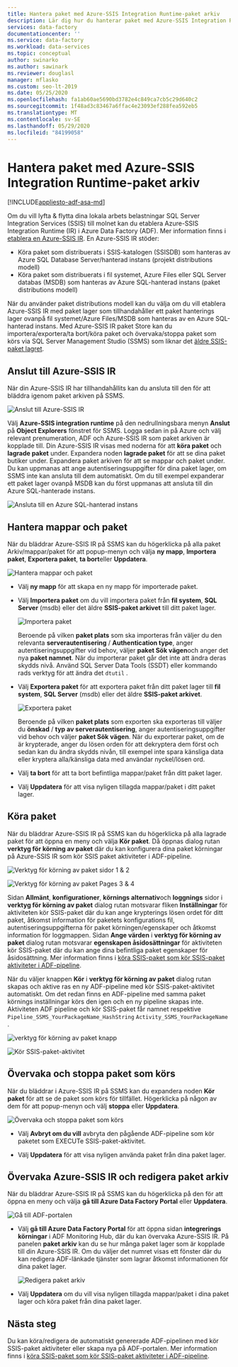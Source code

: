 ```yaml
---
title: Hantera paket med Azure-SSIS Integration Runtime-paket arkiv
description: Lär dig hur du hanterar paket med Azure-SSIS Integration Runtime Package Store.
services: data-factory
documentationcenter: ''
ms.service: data-factory
ms.workload: data-services
ms.topic: conceptual
author: swinarko
ms.author: sawinark
ms.reviewer: douglasl
manager: mflasko
ms.custom: seo-lt-2019
ms.date: 05/25/2020
ms.openlocfilehash: fa1ab60ae5690bd3782e4c849ca7cb5c29d640c2
ms.sourcegitcommit: 1f48ad3c83467a6ffac4e23093ef288fea592eb5
ms.translationtype: MT
ms.contentlocale: sv-SE
ms.lasthandoff: 05/29/2020
ms.locfileid: "84199058"
---
```

# <a name="manage-packages-with-azure-ssis-integration-runtime-package-store"></a>Hantera paket med Azure-SSIS Integration Runtime-paket arkiv

[!INCLUDE[appliesto-adf-asa-md](includes/appliesto-adf-asa-md.md)]

Om du vill lyfta & flytta dina lokala arbets belastningar SQL Server Integration Services (SSIS) till molnet kan du etablera Azure-SSIS Integration Runtime (IR) i Azure Data Factory (ADF). Mer information finns i [etablera en Azure-SSIS IR](https://docs.microsoft.com/azure/data-factory/tutorial-deploy-ssis-packages-azure). En Azure-SSIS IR stöder:

- Köra paket som distribuerats i SSIS-katalogen (SSISDB) som hanteras av Azure SQL Database Server/hanterad instans (projekt distributions modell)
- Köra paket som distribuerats i fil systemet, Azure Files eller SQL Server databas (MSDB) som hanteras av Azure SQL-hanterad instans (paket distributions modell)

När du använder paket distributions modell kan du välja om du vill etablera Azure-SSIS IR med paket lager som tillhandahåller ett paket hanterings lager ovanpå fil systemet/Azure Files/MSDB som hanteras av en Azure SQL-hanterad instans. Med Azure-SSIS IR paket Store kan du importera/exportera/ta bort/köra paket och övervaka/stoppa paket som körs via SQL Server Management Studio (SSMS) som liknar det [äldre SSIS-paket lagret](https://docs.microsoft.com/sql/integration-services/service/package-management-ssis-service?view=sql-server-2017). 

## <a name="connect-to-azure-ssis-ir"></a>Anslut till Azure-SSIS IR

När din Azure-SSIS IR har tillhandahållits kan du ansluta till den för att bläddra igenom paket arkiven på SSMS.

![Anslut till Azure-SSIS IR](media/azure-ssis-integration-runtime-package-store/ssms-package-store-connect.png)

Välj **Azure-SSIS integration runtime** på den nedrullningsbara menyn **Anslut** på **Object Explorers** fönstret för SSMS. Logga sedan in på Azure och välj relevant prenumeration, ADF och Azure-SSIS IR som paket arkiven är kopplade till. Din Azure-SSIS IR visas med noderna för att **köra paket** och **lagrade paket** under. Expandera noden **lagrade paket** för att se dina paket butiker under. Expandera paket arkiven för att se mappar och paket under. Du kan uppmanas att ange autentiseringsuppgifter för dina paket lager, om SSMS inte kan ansluta till dem automatiskt. Om du till exempel expanderar ett paket lager ovanpå MSDB kan du först uppmanas att ansluta till din Azure SQL-hanterade instans.

![Ansluta till en Azure SQL-hanterad instans](media/azure-ssis-integration-runtime-package-store/ssms-package-store-connect2.png)

## <a name="manage-folders-and-packages"></a>Hantera mappar och paket

När du bläddrar Azure-SSIS IR på SSMS kan du högerklicka på alla paket Arkiv/mappar/paket för att popup-menyn och välja **ny mapp**, **Importera paket**, **Exportera paket**, **ta bort**eller **Uppdatera**.

   ![Hantera mappar och paket](media/azure-ssis-integration-runtime-package-store/ssms-package-store-manage.png)

   *  Välj **ny mapp** för att skapa en ny mapp för importerade paket.

   *  Välj **Importera paket** om du vill importera paket från **fil system**, **SQL Server** (msdb) eller det äldre **SSIS-paket arkivet** till ditt paket lager.

      ![Importera paket](media/azure-ssis-integration-runtime-package-store/ssms-package-store-import.png)

      Beroende på vilken **paket plats** som ska importeras från väljer du den relevanta **serverautentisering** / **Authentication type**, anger autentiseringsuppgifter vid behov, väljer **paket Sök vägen**och anger det nya **paket namnet**. När du importerar paket går det inte att ändra deras skydds nivå. Använd SQL Server Data Tools (SSDT) eller kommando rads verktyg för att ändra det `dtutil` .

   *  Välj **Exportera paket** för att exportera paket från ditt paket lager till **fil system**, **SQL Server** (msdb) eller det äldre **SSIS-paket arkivet**.

      ![Exportera paket](media/azure-ssis-integration-runtime-package-store/ssms-package-store-export.png)

      Beroende på vilken **paket plats** som exporten ska exporteras till väljer du **önskad** / **typ av serverautentisering**, anger autentiseringsuppgifter vid behov och väljer **paket Sök vägen**. När du exporterar paket, om de är krypterade, anger du lösen orden för att dekryptera dem först och sedan kan du ändra skydds nivån, till exempel inte spara känsliga data eller kryptera alla/känsliga data med användar nyckel/lösen ord.

   *  Välj **ta bort** för att ta bort befintliga mappar/paket från ditt paket lager.

   *  Välj **Uppdatera** för att visa nyligen tillagda mappar/paket i ditt paket lager.

## <a name="execute-packages"></a>Köra paket

När du bläddrar Azure-SSIS IR på SSMS kan du högerklicka på alla lagrade paket för att öppna en meny och välja **Kör paket**.  Då öppnas dialog rutan **verktyg för körning av paket** där du kan konfigurera dina paket körningar på Azure-SSIS IR som kör SSIS paket aktiviteter i ADF-pipeline.

![Verktyg för körning av paket sidor 1 & 2](media/azure-ssis-integration-runtime-package-store/ssms-package-store-execute.png)

![Verktyg för körning av paket Pages 3 & 4](media/azure-ssis-integration-runtime-package-store/ssms-package-store-execute2.png)

Sidan **Allmänt**, **konfigurationer**, **körnings alternativ**och **loggnings** sidor i **verktyg för körning av paket** dialog rutan motsvarar fliken **Inställningar** för aktiviteten kör SSIS-paket där du kan ange krypterings lösen ordet för ditt paket, åtkomst information för paketets konfigurations fil, autentiseringsuppgifterna för paket körningen/egenskaper och åtkomst information för loggmappen.  Sidan **Ange värden** i **verktyg för körning av paket** dialog rutan motsvarar **egenskapen åsidosättningar** för aktiviteten kör SSIS-paket där du kan ange dina befintliga paket egenskaper för åsidosättning. Mer information finns i [köra SSIS-paket som kör SSIS-paket aktiviteter i ADF-pipeline](https://docs.microsoft.com/azure/data-factory/how-to-invoke-ssis-package-ssis-activity).

När du väljer knappen **Kör** i **verktyg för körning av paket** dialog rutan skapas och aktive ras en ny ADF-pipeline med kör SSIS-paket-aktivitet automatiskt. Om det redan finns en ADF-pipeline med samma paket körnings inställningar körs den igen och en ny pipeline skapas inte. Aktiviteten ADF pipeline och kör SSIS-paket får namnet respektive `Pipeline_SSMS_YourPackageName_HashString` `Activity_SSMS_YourPackageName` .

![verktyg för körning av paket knapp](media/azure-ssis-integration-runtime-package-store/ssms-package-store-execute3.png)

![Kör SSIS-paket-aktivitet](media/azure-ssis-integration-runtime-package-store/ssis-activity-package-store.png)

## <a name="monitor-and-stop-running-packages"></a>Övervaka och stoppa paket som körs

När du bläddrar i Azure-SSIS IR på SSMS kan du expandera noden **Kör paket** för att se de paket som körs för tillfället.  Högerklicka på någon av dem för att popup-menyn och välj **stoppa** eller **Uppdatera**.

   ![Övervaka och stoppa paket som körs](media/azure-ssis-integration-runtime-package-store/ssms-package-store-monitor.png)

   *  Välj **Avbryt om du vill** avbryta den pågående ADF-pipeline som kör paketet som EXECUTe SSIS-paket-aktivitet.

   *  Välj **Uppdatera** för att visa nyligen använda paket från dina paket lager.

## <a name="monitor-azure-ssis-ir-and-edit-package-stores"></a>Övervaka Azure-SSIS IR och redigera paket arkiv

När du bläddrar Azure-SSIS IR på SSMS kan du högerklicka på den för att öppna en meny och välja **gå till Azure Data Factory Portal** eller **Uppdatera**.

   ![Gå till ADF-portalen](media/azure-ssis-integration-runtime-package-store/ssms-package-store-monitor2.png)

   *  Välj **gå till Azure Data Factory Portal** för att öppna sidan **integrerings körningar** i ADF Monitoring Hub, där du kan övervaka Azure-SSIS IR. På panelen **paket arkiv** kan du se hur många paket lager som är kopplade till din Azure-SSIS IR.  Om du väljer det numret visas ett fönster där du kan redigera ADF-länkade tjänster som lagrar åtkomst informationen för dina paket lager.

      ![Redigera paket arkiv](media/azure-ssis-integration-runtime-package-store/ssms-package-store-monitor3.png)

   *  Välj **Uppdatera** om du vill visa nyligen tillagda mappar/paket i dina paket lager och köra paket från dina paket lager.

## <a name="next-steps"></a>Nästa steg

Du kan köra/redigera de automatiskt genererade ADF-pipelinen med kör SSIS-paket aktiviteter eller skapa nya på ADF-portalen. Mer information finns i [köra SSIS-paket som kör SSIS-paket aktiviteter i ADF-pipeline](https://docs.microsoft.com/azure/data-factory/how-to-invoke-ssis-package-ssis-activity).